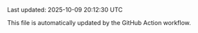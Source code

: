 Last updated: 2025-10-09 20:12:30 UTC

This file is automatically updated by the GitHub Action workflow.
